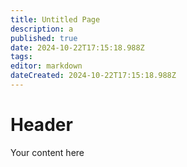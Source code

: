 ```yaml
---
title: Untitled Page
description: a
published: true
date: 2024-10-22T17:15:18.988Z
tags: 
editor: markdown
dateCreated: 2024-10-22T17:15:18.988Z
---
```


# Header
Your content here